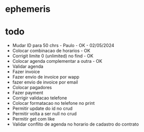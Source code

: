 # ephemeris

# todo
* Mudar ID para 50 chrs - Paulo - OK - 02/05/2024
* Colocar combinacao de horarios - OK
* Corrigit limite 0 (unlimited) no find - OK
* Colocar agenda complementar a outra - OK
* Validar agenda
* Fazer invoice
* Fazer envio de invoice por wapp
* fazer envio de invoice por email
* Colocar pagadores
* Fazer payment
* Corrigir validacao telefone
* Colocar formatacao no telefone no print
* Permitir update do id no crud
* Permitir volta a ser null no crud
* Permitir get com like 
* Validar conflito de agenda no horario de cadastro do contrato
